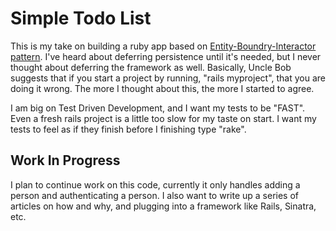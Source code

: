 # Simple Todo List

This is my take on building a ruby app based on [Entity-Boundry-Interactor pattern](http://www.youtube.com/watch?v=WpkDN78P884).  I've heard about deferring persistence until it's needed, but I never thought about deferring the framework as well. Basically, Uncle Bob suggests that if you start a project by running, "rails myproject", that you are doing it wrong.  The more I thought about this, the more I started to agree.

I am big on Test Driven Development, and I want my tests to be "FAST".  Even a fresh rails project is a little too slow for my taste on start.  I want my tests to feel as if they finish before I finishing type "rake".

## Work In Progress

I plan to continue work on this code, currently it only handles adding a person and authenticating a person.  I also want to write up a series of articles on how and why, and plugging into a framework like Rails, Sinatra, etc.

